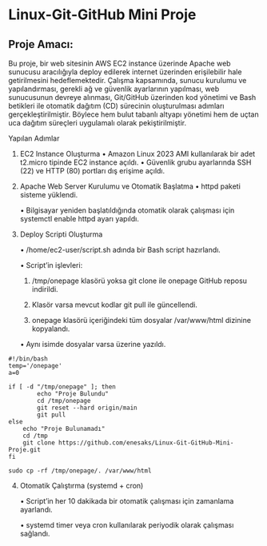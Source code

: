 # Linux-Git-GitHub Mini Proje

## Proje Amacı:

Bu proje, bir web sitesinin AWS EC2 instance üzerinde Apache web sunucusu aracılığıyla deploy edilerek internet üzerinden erişilebilir hale getirilmesini hedeflemektedir. Çalışma kapsamında, sunucu kurulumu ve yapılandırması, gerekli ağ ve güvenlik ayarlarının yapılması, web sunucusunun devreye alınması, Git/GitHub üzerinden kod yönetimi ve Bash betikleri ile otomatik dağıtım (CD) sürecinin oluşturulması adımları gerçekleştirilmiştir. Böylece hem bulut tabanlı altyapı yönetimi hem de uçtan uca dağıtım süreçleri uygulamalı olarak pekiştirilmiştir.

Yapılan Adımlar
1. EC2 Instance Oluşturma
	•	Amazon Linux 2023 AMI kullanılarak bir adet t2.micro tipinde EC2 instance açıldı.
	•	Güvenlik grubu ayarlarında SSH (22) ve HTTP (80) portları dış erişime açıldı.

 
2.	Apache Web Server Kurulumu ve Otomatik Başlatma
	•	httpd paketi sisteme yüklendi.

	•	Bilgisayar yeniden başlatıldığında otomatik olarak çalışması için systemctl enable httpd ayarı yapıldı.

4.	Deploy Scripti Oluşturma

	•	/home/ec2-user/script.sh adında bir Bash script hazırlandı.

	•	Script’in işlevleri:

	1.	/tmp/onepage klasörü yoksa git clone ile onepage GitHub reposu indirildi.
    
	3.	Klasör varsa mevcut kodlar git pull ile güncellendi.
    
	5.	onepage klasörü içeriğindeki tüm dosyalar /var/www/html dizinine kopyalandı.
    
	•	Aynı isimde dosyalar varsa üzerine yazıldı.

```
#!/bin/bash
temp='/onepage'
a=0

if [ -d "/tmp/onepage" ]; then
        echo "Proje Bulundu"
        cd /tmp/onepage
        git reset --hard origin/main
        git pull
else
    echo "Proje Bulunamadı"
    cd /tmp
    git clone https://github.com/enesaks/Linux-Git-GitHub-Mini-Proje.git
fi

sudo cp -rf /tmp/onepage/. /var/www/html
```


4.	Otomatik Çalıştırma (systemd + cron)
   
	•	Script’in her 10 dakikada bir otomatik çalışması için zamanlama ayarlandı.

	•	systemd timer veya cron kullanılarak periyodik olarak çalışması sağlandı.



